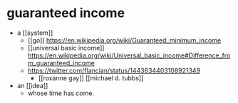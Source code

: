 # guaranteed income

- a [[system]]
  - [[go]] https://en.wikipedia.org/wiki/Guaranteed_minimum_income
  - [[universal basic income]] https://en.wikipedia.org/wiki/Universal_basic_income#Difference_from_guaranteed_income
  - https://twitter.com/flancian/status/1443634403108921349
    - [[roxanne gay]] [[michael d. tubbs]]
- an [[idea]]
  - whose time has come.

